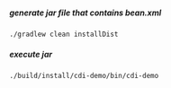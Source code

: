 ##### generate jar file that contains bean.xml
`./gradlew clean installDist`
##### execute jar
`./build/install/cdi-demo/bin/cdi-demo`